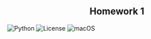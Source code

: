 <h2 align="center">Homework 1</h2>


![Python](https://img.shields.io/badge/Python-3776AB?style=for-the-badge&logo=python&logoColor=white)
![License](https://img.shields.io/github/license/{username}/{repo-name}.svg)
![macOS](https://img.shields.io/badge/mac%20os-000000?style=for-the-badge&logo=apple&logoColor=white)

